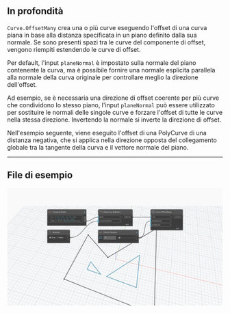## In profondità
`Curve.OffsetMany` crea una o più curve eseguendo l'offset di una curva piana in base alla distanza specificata in un piano definito dalla sua normale. Se sono presenti spazi tra le curve del componente di offset, vengono riempiti estendendo le curve di offset.

Per default, l'input `planeNormal` è impostato sulla normale del piano contenente la curva, ma è possibile fornire una normale esplicita parallela alla normale della curva originale per controllare meglio la direzione dell'offset.

Ad esempio, se è necessaria una direzione di offset coerente per più curve che condividono lo stesso piano, l'input `planeNormal` può essere utilizzato per sostituire le normali delle singole curve e forzare l'offset di tutte le curve nella stessa direzione. Invertendo la normale si inverte la direzione di offset.

Nell'esempio seguente, viene eseguito l'offset di una PolyCurve di una distanza negativa, che si applica nella direzione opposta del collegamento globale tra la tangente della curva e il vettore normale del piano.
___
## File di esempio

![Curve.OffsetMany](./Autodesk.DesignScript.Geometry.Curve.OffsetMany_img.jpg)
